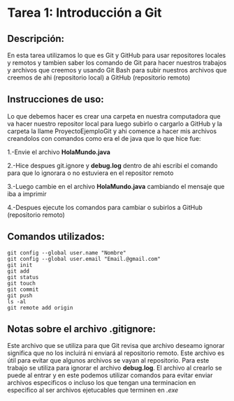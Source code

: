 # Tarea 1: Introducción a Git

## Descripción:
En esta tarea utilizamos lo que es Git y GitHub para usar repositores locales y remotos y tambien saber los comando de Git para hacer nuestros trabajos y archivos que creemos 
y usando Git Bash para subir nuestros archivos que creemos de ahi (repositorio local) a GitHub (repositorio remoto)

## Instrucciones de uso: 
Lo que debemos hacer es crear una carpeta en nuestra computadora que va hacer nuestro repositor local para luego subirlo o cargarlo a GitHub y la carpeta la llame ProyectoEjemploGit y ahi comence a hacer mis archivos creandolos con comandos como era el de java que lo que hice fue:

1.-Envie el archivo **HolaMundo.java**

2.-Hice despues git.ignore y **debug.log** dentro de ahi escribi el comando para que lo ignorara o no estuviera en el repositor remoto

3.-Luego cambie en el archivo **HolaMundo.java** cambiando el mensaje que iba a imprimir

4.-Despues ejecute los comandos para cambiar o subirlos a GitHub (repositorio remoto)

## Comandos utilizados:
```
git config --global user.name "Nombre"
git config --global user.email "Email.@gmail.com"
git init
git add
git status
git touch
git commit
git push
ls -al
git remote add origin
```

## Notas sobre el archivo **.gitignore**:
Este archivo que se utiliza para que Git revisa que archivo deseamo ignorar significa que no los incluirá ni enviará al repositorio remoto. Este archivo es útil para evitar que algunos archivos se vayan al repositorio. Para este trabajo se utiliza para ignorar el archivo **debug.log**.
El archivo al crearlo se puede al entrar y en este podemos utilizar comandos para evitar enviar archivos especificos o incluso los que tengan una terminacion en especifico al ser archivos ejetucables que terminen en _.exe_ 
